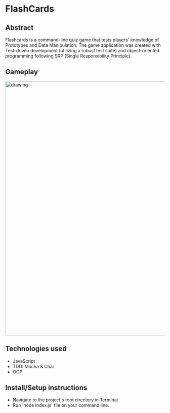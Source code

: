 # FlashCards

## Abstract
Flashcards is a command-line quiz game that tests players' knowledge of Prototypes and Data Manipulation.  The game application was created with Test-driven development (utilizing a robust test suite) and object-oriented programming following SRP (Single Responsibility Principle).

## Gameplay
<img src="https://user-images.githubusercontent.com/82873669/131053149-f47e27c3-7592-4cd2-82f0-0ebe5db010c5.gif" alt="drawing" width="800"/>

## Technologies used
  - JavaScript
  - TDD: Mocha & Chai
  - OOP

## Install/Setup instructions
  - Navigate to the project's root directory in Terminal 
  - Run 'node index.js' file on your command line.
  
